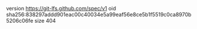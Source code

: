 version https://git-lfs.github.com/spec/v1
oid sha256:838297addd901eac00c40034e5a99eaf56e8ce5b1f5519c0ca8970b5206c06fe
size 404
